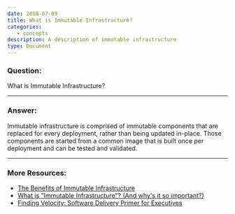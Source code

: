 ```yaml
---
date: 2018-07-09
title: What is Immutable Infrastructure?
categories:
   - concepts
description: A description of immutable infrastructure
type: Document
---
```


### Question:

What is Immutable Infrastructure?

***

### Answer:

Immutable infrastructure is comprised of immutable components that are replaced for every deployment, rather than being updated in-place. Those components are started from a common image that is built once per deployment and can be tested and validated.

***

### More Resources: 
- [The Benefits of Immutable Infrastructure](https://blog.armory.io/spinnaker-feature-immutable-infrastructure/)
- [What is "Immutable Infrastructure"? (And why's it so important?)](https://blog.armory.io/what-is-immutable-infrastructure/)
- [Finding Velocity: Software Delivery Primer for Executives](https://blog.armory.io/finding-velocity-software-delivery-primer-for-executives/)

